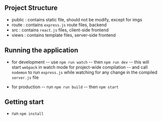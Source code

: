 ## Project Structure
- public : contains static file, should not be modify, except for imgs
- route : contains `express.js` route files, backend
- src : contains `react.js` files, client-side frontend
- views : contains template files, server-side frontend
 
## Running the application
- for development
-- use `npm run watch`
-- then `npm run dev`
-- this will start `webpack` in watch mode for project-wide compilation
-- and call `nodemon` to run `express.js` while watching for any change in the compiled `server.js` file

- for production
-- run `npm run build`
-- then `npm start`

## Getting start
- run `npm install`